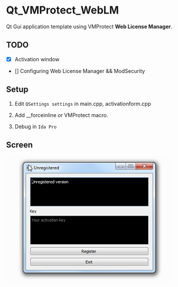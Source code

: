 # Qt_VMProtect_WebLM
 
Qt Gui application template using VMProtect **Web License Manager**.

## TODO

- [x] Activation window

- [] Configuring Web License Manager && ModSecurity

## Setup

1. Edit `QSettings settings` in main.cpp, activationform.cpp

2. Add __forceinline or VMProtect macro.

3. Debug in `Ida Pro`

## Screen

![](doc/screen.png)